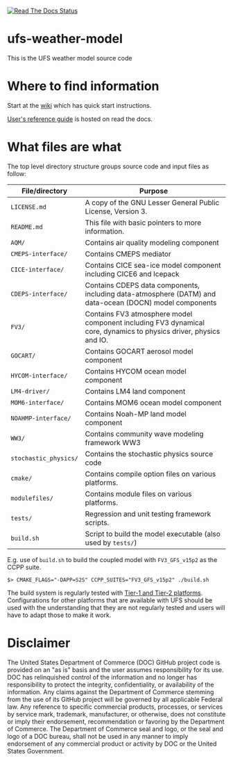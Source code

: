 [![Read The Docs Status](https://readthedocs.org/projects/ufs-weather-model/badge/?badge=latest)](http://ufs-weather-model.readthedocs.io/)

# ufs-weather-model

This is the UFS weather model source code

# Where to find information

Start at the [wiki](https://github.com/ufs-community/ufs-weather-model/wiki) which has quick start instructions.

[User's reference guide](http://ufs-weather-model.readthedocs.io/) is hosted on read the docs.

# What files are what

The top level directory structure groups source code and input files as follow:

| File/directory            | Purpose |
| --------------            | ------- |
| ```LICENSE.md```          | A copy of the GNU Lesser General Public License, Version 3. |
| ```README.md```           | This file with basic pointers to more information. |
| ```AQM/```                | Contains air quality modeling component |
| ```CMEPS-interface/```    | Contains CMEPS mediator |
| ```CICE-interface/```     | Contains CICE sea-ice model component including CICE6 and Icepack |
| ```CDEPS-interface/```    | Contains CDEPS data components, including data-atmosphere (DATM) and data-ocean (DOCN) model components|
| ```FV3/```                | Contains FV3 atmosphere model component including FV3 dynamical core, dynamics to physics driver, physics and IO. |
| ```GOCART/```             | Contains GOCART aerosol model component |
| ```HYCOM-interface/```    | Contains HYCOM ocean model component |
| ```LM4-driver/```         | Contains LM4 land component |
| ```MOM6-interface/```     | Contains MOM6 ocean model component |
| ```NOAHMP-interface/```   | Contains Noah-MP land model component |
| ```WW3/```                | Contains community wave modeling framework WW3 |
| ```stochastic_physics/``` | Contains the stochastic physics source code |
| ```cmake/```              | Contains compile option files on various platforms. |
| ```modulefiles/```        | Contains module files on various platforms. |
| ```tests/```              | Regression and unit testing framework scripts. |
| ```build.sh```            | Script to build the model executable (also used by `tests/`) |

E.g. use of `build.sh` to build the coupled model with `FV3_GFS_v15p2` as the CCPP suite.
```
$> CMAKE_FLAGS="-DAPP=S2S" CCPP_SUITES="FV3_GFS_v15p2" ./build.sh
```
The build system is regularly tested with [Tier-1 and Tier-2 platforms](
https://github.com/ufs-community/ufs-weather-model/wiki/Regression-Test-Policy-for-Weather-Model-Platforms-and-Compilers).
Configurations for other platforms that are available with UFS should be used with the understanding that they are not regularly
tested and users will have to adapt those to make it work.

# Disclaimer

The United States Department of Commerce (DOC) GitHub project code is provided
on an "as is" basis and the user assumes responsibility for its use. DOC has
relinquished control of the information and no longer has responsibility to
protect the integrity, confidentiality, or availability of the information. Any
claims against the Department of Commerce stemming from the use of its GitHub
project will be governed by all applicable Federal law. Any reference to
specific commercial products, processes, or services by service mark,
trademark, manufacturer, or otherwise, does not constitute or imply their
endorsement, recommendation or favoring by the Department of Commerce. The
Department of Commerce seal and logo, or the seal and logo of a DOC bureau,
shall not be used in any manner to imply endorsement of any commercial product
or activity by DOC or the United States Government.

